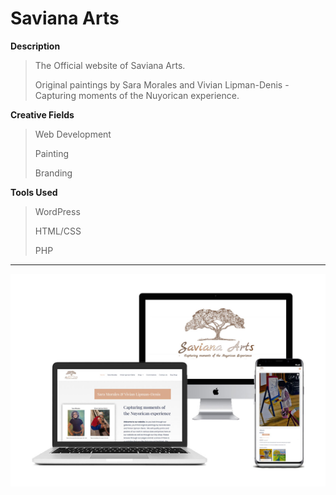 # Saviana Arts

**Description**

> The Official website of Saviana Arts.
>
> Original paintings by Sara Morales and Vivian Lipman-Denis - Capturing moments of the Nuyorican experience. 

**Creative Fields**

> Web Development
>
> Painting
>
> Branding

**Tools Used**

> WordPress
>
> HTML/CSS
>
> PHP

***

![Saviana Arts image](saviana-arts/combo-saviana-arts.jpg)

